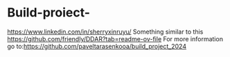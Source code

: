 # Build-proiect-
https://www.linkedin.com/in/sherryxinruyu/
Something similar to this https://github.com/friendly/DDAR?tab=readme-ov-file
For more information go to:https://github.com/paveltarasenkooa/build_project_2024
